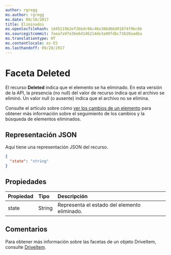 ```yaml
---
author: rgregg
ms.author: rgregg
ms.date: 09/10/2017
title: Eliminados
ms.openlocfilehash: 1d45219b2ef26bdc96c46e386d66d91874f9bc0b
ms.sourcegitcommit: 7aea7a97e36e6d146214de3a90fdbc71628aadba
ms.translationtype: HT
ms.contentlocale: es-ES
ms.lasthandoff: 09/28/2017
---
```

# <a name="deleted-facet"></a>Faceta Deleted

El recurso **Deleted** indica que el elemento se ha eliminado.
En esta versión de la API, la presencia (no null) del valor de recurso indica que el archivo se eliminó.
Un valor null (o ausente) indica que el archivo no se elimina.

Consulte el artículo sobre cómo [ver los cambios de un elemento](../api/driveitem_delta.md) para obtener más información sobre el seguimiento de los cambios y la búsqueda de elementos eliminados.

## <a name="json-representation"></a>Representación JSON

Aquí tiene una representación JSON del recurso.

<!-- {
  "blockType": "resource",
  "optionalProperties": [
  "state"
  ],
  "@odata.type": "microsoft.graph.deleted"
}-->
```json
{
  "state": "string"
}
```
## <a name="properties"></a>Propiedades

| Propiedad | Tipo   | Descripción                               |
|:---------|:-------|:------------------------------------------|
| state    | String | Representa el estado del elemento eliminado. |

## <a name="remarks"></a>Comentarios 

Para obtener más información sobre las facetas de un objeto DriveItem, consulte [DriveItem](driveitem.md).

<!-- {
  "type": "#page.annotation",
  "description": "The deleted facet providers properties about deleted items",
  "keywords": "deleted,delete,item,facet",
  "section": "documentation",
  "tocPath": "Facets/Deleted"
} -->
